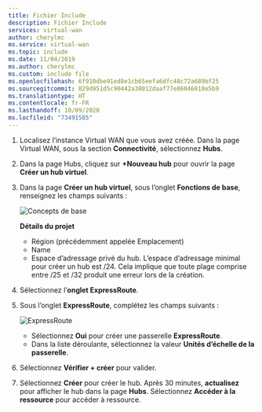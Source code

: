 ```yaml
---
title: Fichier Include
description: Fichier Include
services: virtual-wan
author: cherylmc
ms.service: virtual-wan
ms.topic: include
ms.date: 11/04/2019
ms.author: cherylmc
ms.custom: include file
ms.openlocfilehash: 6f910dbe91ed8e1cb65eefa6dfc48c72a689bf25
ms.sourcegitcommit: 829d951d5c90442a38012daaf77e86046018e5b9
ms.translationtype: HT
ms.contentlocale: fr-FR
ms.lasthandoff: 10/09/2020
ms.locfileid: "73491585"
---
```

1. Localisez l’instance Virtual WAN que vous avez créée. Dans la page Virtual WAN, sous la section **Connectivité**, sélectionnez **Hubs**.
2. Dans la page Hubs, cliquez sur **+Nouveau hub** pour ouvrir la page **Créer un hub virtuel**.
3. Dans la page **Créer un hub virtuel**, sous l’onglet **Fonctions de base**, renseignez les champs suivants :

   ![Concepts de base](./media/virtual-wan-tutorial-er-hub-include/hub1.png "Concepts de base")

    **Détails du projet**

   * Région (précédemment appelée Emplacement)
   * Name
   * Espace d’adressage privé du hub. L’espace d’adressage minimal pour créer un hub est /24. Cela implique que toute plage comprise entre /25 et /32 produit une erreur lors de la création.
4. Sélectionnez l’**onglet ExpressRoute**.

5. Sous l’onglet **ExpressRoute**, complétez les champs suivants :

   ![ExpressRoute](./media/virtual-wan-tutorial-er-hub-include/hub2.png "ExpressRoute")

   * Sélectionnez **Oui** pour créer une passerelle **ExpressRoute**.
   * Dans la liste déroulante, sélectionnez la valeur **Unités d’échelle de la passerelle**.
6. Sélectionnez **Vérifier + créer** pour valider.
7. Sélectionnez **Créer** pour créer le hub. Après 30 minutes, **actualisez** pour afficher le hub dans la page **Hubs**. Sélectionnez **Accéder à la ressource** pour accéder à ressource.